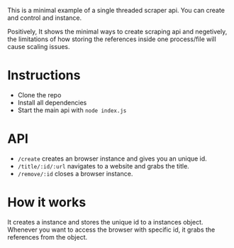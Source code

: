 This is a minimal example of a single threaded scraper api. You can create and control and instance. 

Positively, It shows the minimal ways to create scraping api and negetively, the limitations of how storing the references inside one process/file will cause scaling issues.

# Instructions
- Clone the repo
- Install all dependencies
- Start the main api with `node index.js`

# API
- `/create` creates an browser instance and gives you an unique id.
- `/title/:id/:url` navigates to a website and grabs the title.
- `/remove/:id` closes a browser instance.

# How it works
It creates a instance and stores the unique id to a instances object. Whenever you want to access the browser with specific id, it grabs the references from the object.